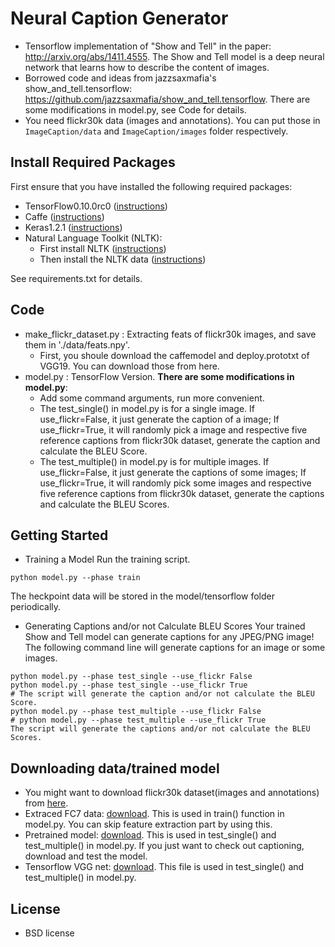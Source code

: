 # Neural Caption Generator
* Tensorflow implementation of "Show and Tell"  in the paper: http://arxiv.org/abs/1411.4555. The Show and Tell model is a deep neural network that learns how to describe the content of images.
* Borrowed code and ideas from jazzsaxmafia's show_and_tell.tensorflow: https://github.com/jazzsaxmafia/show_and_tell.tensorflow.
There are some modifications in model.py, see Code for details.
* You need flickr30k data (images and annotations). You can put those in `ImageCaption/data` and `ImageCaption/images` folder respectively.

## Install Required Packages
First ensure that you have installed the following required packages:
* TensorFlow0.10.0rc0 ([instructions](https://www.tensorflow.org/install/))
* Caffe ([instructions](http://caffe.berkeleyvision.org/installation.html))
* Keras1.2.1 ([instructions](https://keras.io/))
* Natural Language Toolkit (NLTK):
    * First install NLTK ([instructions](http://www.nltk.org/install.html))
    * Then install the NLTK data ([instructions](http://www.nltk.org/data.html))

See requirements.txt for details.
 
## Code
* make_flickr_dataset.py : Extracting feats of flickr30k images, and save them in './data/feats.npy'.
  * First, you shoule download the caffemodel and deploy.prototxt of VGG19. You can download those from here.
* model.py : TensorFlow Version. **There are some modifications in model.py**:
  * Add some command arguments, run more convenient.
  * The test_single() in model.py is for a single image. If use_flickr=False, it just generate the caption of a image; If use_flickr=True, it will randomly pick a image and respective five reference captions from flickr30k dataset, generate the caption and calculate the BLEU Score.
  * The test_multiple() in model.py is for multiple images. If use_flickr=False, it just generate the captions of some images; If use_flickr=True, it will randomly pick some images and respective five reference captions from flickr30k dataset, generate the captions and calculate the BLEU Scores.
 
## Getting Started
* Training a Model
Run the training script.
```shell
python model.py --phase train
```
The heckpoint data will be stored in the model/tensorflow folder periodically.
* Generating Captions and/or not Calculate BLEU Scores
Your trained Show and Tell model can generate captions for any JPEG/PNG image! The following command line will generate captions for an image or some images.
```shell
python model.py --phase test_single --use_flickr False
python model.py --phase test_single --use_flickr True
# The script will generate the caption and/or not calculate the BLEU Score.
python model.py --phase test_multiple --use_flickr False
# python model.py --phase test_multiple --use_flickr True
The script will generate the captions and/or not calculate the BLEU Scores.
```

## Downloading data/trained model
* You might want to download flickr30k dataset(images and annotations) from [here](http://web.engr.illinois.edu/~bplumme2/Flickr30kEntities/).
* Extraced FC7 data: [download](https://drive.google.com/file/d/0B5o40yxdA9PqTnJuWGVkcFlqcG8/view?usp=sharing). 
This is used in train() function in model.py. You can skip feature extraction part by using this.
* Pretrained model: [download](https://drive.google.com/file/d/0B5o40yxdA9PqeW4wY0wwZXhrZkE/view?usp=sharing). 
This is used in test_single() and test_multiple() in model.py. If you just want to check out captioning, download and test the model.
* Tensorflow VGG net: [download](https://drive.google.com/file/d/0B5o40yxdA9PqSGtVODN0UUlaWTg/view?usp=sharing). 
This file is used in test_single() and test_multiple() in model.py.

## License
* BSD license
